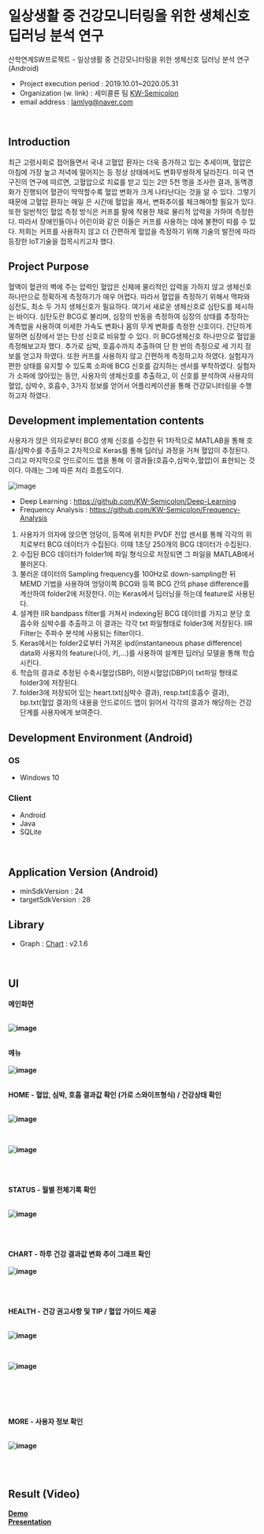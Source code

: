 # 일상생활 중 건강모니터링을 위한 생체신호 딥러닝 분석 연구
 산학연계SW프로젝트 - 일상생활 중 건강모니터링을 위한 생체신호 딥러닝 분석 연구 (Android) <br />
- Project execution period : 2019.10.01~2020.05.31 <br/>
- Organization (w. link) : 세미콜론 팀 [KW-Semicolon](https://github.com/KW-Semicolon)
- email address : lamlyg@naver.com <br />

<br/>

## Introduction
최근 고령사회로 접어들면서 국내 고혈압 환자는 더욱 증가하고 있는 추세이며, 혈압은 아침에 가장 높고 저녁에 떨어지는 등 정상 상태에서도 변화무쌍하게 달라진다. 미국 연구진의 연구에 따르면, 고혈압으로 치료를 받고 있는 2만 5천 명을 조사한 결과, 동맥경화가 진행되어 혈관이 딱딱할수록 혈압 변화가 크게 나타난다는 것을 알 수 있다. 그렇기 때문에 고혈압 환자는 매일 은 시간에 혈압을 재서, 변화추이를 체크해야할 필요가 있다. 또한 일반적인 혈압 측정 방식은 커프를 팔에 착용한 채로 물리적 압력을 가하여 측정한다. 따라서 장애인들이나 어린이와 같은 이들은 커프를 사용하는 데에 불편이 따를 수 있다. 저희는 커프를 사용하지 않고 더 간편하게 혈압을 측정하기 위해 기술의 발전에 따라 등장한 IoT기술을 접목시키고자 했다.
<br/>

## Project Purpose
혈액이 혈관의 벽에 주는 압력인 혈압은 신체에 물리적인 압력을 가하지 않고 생체신호 하나만으로 정확하게 측정하기가 매우 어렵다. 따라서 혈압을 측정하기 위해서 맥파와 심전도, 최소 두 가지 생체신호가 필요하다. 여기서 새로운 생체신호로 심탄도를 제시하는 바이다. 심탄도란 BCG로 불리며, 심장의 	반동을 측정하여 심장의 상태를 추정하는 계측법을 사용하여 미세한 가속도 변화나 몸의 무게 변화를 측정한 신호이다. 간단하게 말하면 심장에서 얻는 탄성 신호로 비유할 수 있다. 이 BCG생체신호 하나만으로 혈압을 측정해보고자 했다. 추가로 심박, 호흡수까지 추출하여 단 한 번의 측정으로 세 가지 정보를 얻고자 하였다. 또한 커프를 사용하지 않고 간편하게 측정하고자 하였다. 실험자가 편한 상태를 유지할 수 있도록 소파에 BCG 신호를 감지하는 센서를 부착하였다. 실험자가 소파에 앉아있는 동안, 사용자의 생체신호를 추출하고, 이 신호를 분석하여 사용자의 혈압, 심박수, 호흡수, 3가지 정보를 얻어서 어플리케이션을 통해 건강모니터링을 수행하고자 하였다.

## Development implementation contents
사용자가 앉은 의자로부터 BCG 생체 신호를 수집한 뒤 1차적으로 MATLAB을 통해 호흡/심박수를 추출하고 2차적으로 Keras를 통해 딥러닝 과정을 거쳐 혈압이 추정된다. 그리고 마지막으로 안드로이드 앱을 통해 이 결과들(호흡수,심박수,혈압)이 표현되는 것이다. 아래는 그에 따른 처리 흐름도이다.
<br/>

![image](https://user-images.githubusercontent.com/33417495/87445922-9eea2c00-c633-11ea-95a1-f4a8057a9d17.png)

- Deep Learning : https://github.com/KW-Semicolon/Deep-Learning
- Frequency Analysis : https://github.com/KW-Semicolon/Frequency-Analysis

1. 사용자가 의자에 앉으면 엉덩이, 등쪽에 위치한 PVDF 전압 센서를 통해 각각의 위치로부터 BCG 데이터가 수집된다. 이때 1초당 250개의 BCG 데이터가 수집된다. 
2. 수집된 BCG 데이터가 folder1에 파일 형식으로 저장되면 그 파일을 MATLAB에서 불러온다. 
3. 불러온 데이터의 Sampling frequency를 100Hz로 down-sampling한 뒤 MEMD 기법을 사용하여 엉덩이쪽 BCG와 등쪽 BCG 간의 phase difference를 계산하여 folder2에 저장한다. 이는 Keras에서 딥러닝을 하는데 feature로 사용된다. 
4. 설계한 IIR bandpass filter를 거쳐서 indexing된 BCG 데이터를 가지고 분당 호흡수와 심박수를 추출하고 이 결과는 각각 txt 파일형태로 folder3에 저장된다. IIR Filter는 주파수 분석에 사용되는 filter이다.
5. Keras에서는 folder2로부터 가져온 ipd(instantaneous phase difference) data와 사용자의 feature(나이, 키,...)를 사용하여 설계한 딥러닝 모델을 통해 학습시킨다. 
6. 학습의 결과로 추정된 수축시혈압(SBP), 이완시혈압(DBP)이 txt파일 형태로 folder3에 저장된다.
7. folder3에 저장되어 있는 heart.txt(심박수 결과), resp.txt(호흡수 결과), bp.txt(혈압 결과)의 내용을 안드로이드 앱이 읽어서 각각의 결과가 해당하는 건강 단계를 사용자에게 보여준다.

## Development Environment (Android)
### OS 
- Windows 10
### Client
- Android
- Java
- SQLite
<br/>

## Application Version (Android)
- minSdkVersion : 24
- targetSdkVersion : 28

## Library
- Graph : [Chart](https://github.com/PhilJay/MPAndroidChart) : v2.1.6

<br/>


## UI
<b>메인화면<b/><br/><br/>

![image](https://user-images.githubusercontent.com/33417495/83058181-eb34d900-a092-11ea-9529-1047edac5236.png)
<br/><br/>

<b>메뉴<b/><br/><br/>
 ![image](https://user-images.githubusercontent.com/33417495/83059144-68148280-a094-11ea-90f4-5cae6dbfa008.png)
<br/><br/>
  
<b>HOME - 혈압, 심박, 호흡 결과값 확인 (가로 스와이프형식) / 건강상태 확인<b/> <br/><br/>

![image](https://user-images.githubusercontent.com/33417495/83058284-17505a00-a093-11ea-8eff-b7c02194eb93.png)

<br/>

![image](https://user-images.githubusercontent.com/33417495/83059052-4a471d80-a094-11ea-9a09-d8b9feb24ae9.png)

<br/><br/>

<b>STATUS - 월별 전체기록 확인<b/><br/><br/>

![image](https://user-images.githubusercontent.com/33417495/83058472-626a6d00-a093-11ea-9a5f-937914f8e7d1.png)

<br/><br/>

<b>CHART - 하루 건강 결과값 변화 추이 그래프 확인<b/><br/><br/>
![image](https://user-images.githubusercontent.com/33417495/83058497-69917b00-a093-11ea-9c14-fc40b7b4357c.png)

<br/><br/>

<b>HEALTH - 건강 권고사항 및 TIP / 혈압 가이드 제공<b/><br/><br/>

![image](https://user-images.githubusercontent.com/33417495/83058535-7ada8780-a093-11ea-981e-f139ecbacf77.png)

<br/>

![image](https://user-images.githubusercontent.com/33417495/83059247-94300380-a094-11ea-8600-450c8e589ac3.png)

<br/>

<br/><br/>

<b>MORE - 사용자 정보 확인<b/><br/><br/>

![image](https://user-images.githubusercontent.com/33417495/83058561-8463ef80-a093-11ea-8e56-6b1b8074e41e.png)

<br/><br/>

## Result (Video)
[Demo](https://youtu.be/TotJkS2vBcQ)
<br/>
[Presentation](https://youtu.be/ohXfZt1wx9s)
